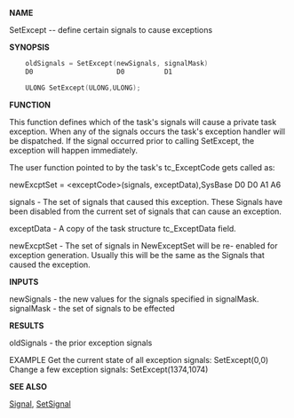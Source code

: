 
**NAME**

SetExcept -- define certain signals to cause exceptions

**SYNOPSIS**

```c
    oldSignals = SetExcept(newSignals, signalMask)
    D0                     D0          D1

    ULONG SetExcept(ULONG,ULONG);

```
**FUNCTION**

This function defines which of the task's signals will cause a
private task exception.  When any of the signals occurs the task's
exception handler will be dispatched.  If the signal occurred prior
to calling SetExcept, the exception will happen immediately.

The user function pointed to by the task's tc_ExceptCode gets
called as:

newExcptSet = &#060;exceptCode&#062;(signals, exceptData),SysBase
D0                         D0       A1          A6

signals - The set of signals that caused this exception.  These
Signals have been disabled from the current set of signals
that can cause an exception.

exceptData - A copy of the task structure tc_ExceptData field.

newExcptSet - The set of signals in NewExceptSet will be re-
enabled for exception generation.  Usually this will be the
same as the Signals that caused the exception.

**INPUTS**

newSignals - the new values for the signals specified in
signalMask.
signalMask - the set of signals to be effected

**RESULTS**

oldSignals - the prior exception signals

EXAMPLE
Get the current state of all exception signals:
SetExcept(0,0)
Change a few exception signals:
SetExcept($1374,$1074)

**SEE ALSO**

[Signal](Signal.md), [SetSignal](SetSignal.md)
